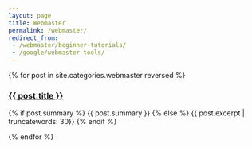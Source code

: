 ```yaml
---
layout: page
title: Webmaster
permalink: /webmaster/
redirect_from:
 - /webmaster/beginner-tutorials/
 - /google/webmaster-tools/
--- 
```

   <div class="posts">
	{% for post in site.categories.webmaster reversed %}
	<div class="post">
     <a href="{{ post.url | prepend: site.baseurl }}" class="post-link"><h3 class="h2 post-title">{{ post.title }}</h3></a>
	  <p class="post-summary">
          {% if post.summary %}
            {{ post.summary }}
          {% else %}
            {{ post.excerpt  | truncatewords: 30}}
          {% endif %}
        </p>
		</div>
    {% endfor %}
  </div>